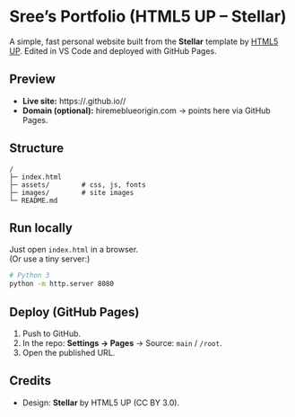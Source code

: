 # Sree’s Portfolio (HTML5 UP – Stellar)

A simple, fast personal website built from the **Stellar** template by [HTML5 UP](https://html5up.net/stellar). Edited in VS Code and deployed with GitHub Pages.

## Preview
- **Live site:** https://<your-username>.github.io/<repo-name>/
- **Domain (optional):** hiremeblueorigin.com → points here via GitHub Pages.

## Structure
```
/
├─ index.html
├─ assets/        # css, js, fonts
├─ images/        # site images
└─ README.md
```

## Run locally
Just open `index.html` in a browser.  
(Or use a tiny server:)
```bash
# Python 3
python -m http.server 8080
```

## Deploy (GitHub Pages)
1. Push to GitHub.
2. In the repo: **Settings → Pages** → Source: `main` / `/root`.
3. Open the published URL.

## Credits
- Design: **Stellar** by HTML5 UP (CC BY 3.0).
